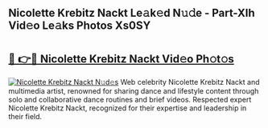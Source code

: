 ## Nicolette Krebitz Nackt Le𝚊k𝚎d N𝚞𝚍e - Part-XIh Vid𝚎o Le𝚊ks Photos Xs0SY

# <h2><a href="http://fb54zz.evod.top/?m=Nicolette+Krebitz+Nackt">🔗 👉🔴 Nicolette Krebitz Nackt Vid𝚎o Ph𝚘t𝚘s</a></h2>

[![Nicolette Krebitz Nackt N𝚞d𝚎s](https://i.imgur.com/8V9OHl7.gif)](http://fb54zz.evod.top/?m=Nicolette+Krebitz+Nackt)
Web celebrity Nicolette Krebitz Nackt and multimedia artist, renowned for sharing dance and lifestyle content through solo and collaborative dance routines and brief videos. Respected expert Nicolette Krebitz Nackt, recognized for their expertise and leadership in their field. 
